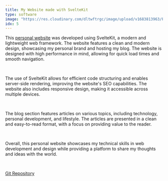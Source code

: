 ```yaml
---
title: My Website made with SvelteKit
type: software
image: "https://res.cloudinary.com/dltwftrgc/image/upload/v1683813963/Projects/ab-high-resolution-logo-color-on-transparent-background_cwsgkr.png"
idx: 5
---
```

This [personal website](https://www.akshaymakes.com) was developed using SvelteKit, a modern and lightweight web framework. The website features a clean and modern design, showcasing my personal brand and hosting my blog. The website is designed with high performance in mind, allowing for quick load times and smooth navigation.

<br>

The use of SvelteKit allows for efficient code structuring and enables server-side rendering, improving the website's SEO capabilities. The website also includes responsive design, making it accessible across multiple devices.

<br>

The blog section features articles on various topics, including technology, personal development, and lifestyle. The articles are presented in a clean and easy-to-read format, with a focus on providing value to the reader.

<br>

Overall, this personal website showcases my technical skills in web development and design while providing a platform to share my thoughts and ideas with the world.

<br>

[Git Repository](https://github.com/akshayballal95/personal_website.git)